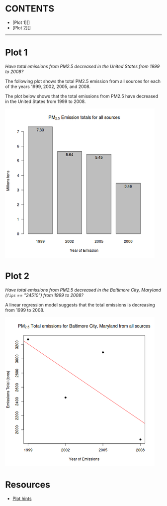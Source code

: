 CONTENTS
========

* [Plot 1][]
* [Plot 2][]

-----

Plot 1
======

*Have total emissions from PM2.5 decreased in the United States from 1999 to
2008?*

The following plot shows the total PM2.5 emission from all sources for each of
the years 1999, 2002, 2005, and 2008.

The plot below shows that the total emissions from PM2.5 have decreased in the
United States from 1999 to 2008.

![PM[2.5] Emission totals for all sources](plot1.png)

Plot 2
======

*Have total emissions from PM2.5 decreased in the Baltimore City, Maryland
(`fips` == "24510") from 1999 to 2008?*

A linear regression model suggests that the total emissions is decreasing 
from 1999 to 2008.

![PM[2.5] Emission totals for Baltimore City, Maryland](plot2.png)

Resources
=========

* [Plot hints](https://www.stat.auckland.ac.nz/~paul/RGraphics/chapter3.html)
